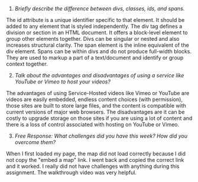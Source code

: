1. *Briefly describe the difference between divs, classes, ids, and spans.*

The id attribute is a unique identifier specific to that element. It should be added to any element that is styled independently. The div tag defines a division or section in an HTML document. It offers a block-level element to group other elements together. Divs can be singular or nested and also increases structural clarity. The span element is the inline equivalent of the div element. Spans can be within divs and do not produce full-width blocks. They are used to markup a part of a text/document and identify or group context together.

2. *Talk about the advantages and disadvantages of using a service like YouTube or Vimeo to host your videos?*

The advantages of using Service-Hosted videos like Vimeo or YouTube are videos are easily embedded, endless content choices (with permission), those sites are built to store large files, and the content is compatible with current versions of major web browsers. The disadvantages are it can be costly to upgrade storage on those sites if you are using a lot of content and there is a loss of control associated with hosting on YouTube or Vimeo.

3. *Free Response: What challenges did you have this week? How did you overcome them?*

When I first loaded my page, the map did not load correctly because I did not copy the "embed a map" link. I went back and copied the correct link and it worked. I really did not have challenges with anything during this assignment. The walkthrough video was very helpful.

